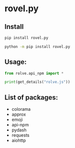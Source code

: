 # rovel.py

## Install
```bat
pip install rovel.py
```
```bat
python -m pip install rovel.py
```

## Usage:
```py
from rolve.api_npm import *

print(get_details("rolve.js"))
```

## List of packages:
- colorama
- approx
- emoji
- api-npm
- pydash
- requests
- aiohttp